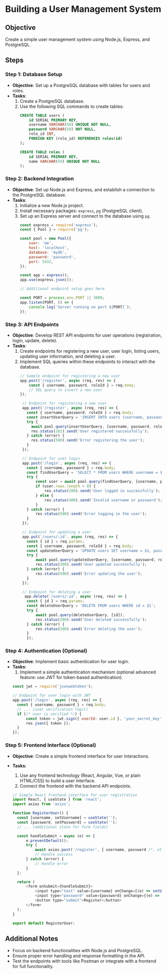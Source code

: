 # Building a User Management System

## Objective
Create a simple user management system using Node.js, Express, and PostgreSQL.

## Steps

### Step 1: Database Setup
- **Objective**: Set up a PostgreSQL database with tables for users and roles.
- **Tasks**:
  1. Create a PostgreSQL database.
  2. Use the following SQL commands to create tables:
     ```sql
     CREATE TABLE users (
         id SERIAL PRIMARY KEY,
         username VARCHAR(50) UNIQUE NOT NULL,
         password VARCHAR(50) NOT NULL,
         role_id INT,
         FOREIGN KEY (role_id) REFERENCES roles(id)
     );

     CREATE TABLE roles (
         id SERIAL PRIMARY KEY,
         name VARCHAR(50) UNIQUE NOT NULL
     );
     ```

### Step 2: Backend Integration
- **Objective**: Set up Node.js and Express, and establish a connection to the PostgreSQL database.
- **Tasks**:
  1. Initialize a new Node.js project.
  2. Install necessary packages: `express`, `pg` (PostgreSQL client).
  3. Set up an Express server and connect to the database using `pg`.
     ```javascript
     const express = require('express');
     const { Pool } = require('pg');

     const pool = new Pool({
         user: 'me',
         host: 'localhost',
         database: 'mydb',
         password: 'password',
         port: 5432,
     });

     const app = express();
     app.use(express.json());

     // Additional endpoint setup goes here

     const PORT = process.env.PORT || 3000;
     app.listen(PORT, () => {
         console.log(`Server running on port ${PORT}`);
     });
     ```

### Step 3: API Endpoints
- **Objective**: Develop REST API endpoints for user operations (registration, login, update, delete).
- **Tasks**:
  1. Create endpoints for registering a new user, user login, listing users, updating user information, and deleting a user.
  2. Implement SQL queries within these endpoints to interact with the database.
     ```javascript
     // Sample endpoint for registering a new user
     app.post('/register', async (req, res) => {
         const { username, password, roleId } = req.body;
         // SQL query to insert a new user
     });

      // Endpoint for registering a new user
      app.post('/register', async (req, res) => {
        const { username, password, roleId } = req.body;
        const insertUserQuery = 'INSERT INTO users (username, password, role_id) VALUES ($1, $2, $3)';
        try {
          await pool.query(insertUserQuery, [username, password, roleId]);
          res.status(201).send('User registered successfully');
        } catch (error) {
          res.status(500).send('Error registering the user');
        }
      });

      // Endpoint for user login
      app.post('/login', async (req, res) => {
        const { username, password } = req.body;
        const findUserQuery = 'SELECT * FROM users WHERE username = $1 AND password = $2';
        try {
            const user = await pool.query(findUserQuery, [username, password]);
            if (user.rows.length > 0) {
                res.status(200).send('User logged in successfully');
            } else {
                res.status(400).send('Invalid username or password');
            }
        } catch (error) {
            res.status(500).send('Error logging in the user');
        }
      });

      // Endpoint for updating a user
      app.put('/users/:id', async (req, res) => {
        const { id } = req.params;
        const { username, password, roleId } = req.body;
        const updateUserQuery = 'UPDATE users SET username = $1, password = $2, role_id = $3 WHERE id = $4';
        try {
            await pool.query(updateUserQuery, [username, password, roleId, id]);
            res.status(200).send('User updated successfully');
        } catch (error) {
            res.status(500).send('Error updating the user');
        }
      });

      // Endpoint for deleting a user
       app.delete('/users/:id', async (req, res) => {
        const { id } = req.params;
        const deleteUserQuery = 'DELETE FROM users WHERE id = $1';
        try {
            await pool.query(deleteUserQuery, [id]);
            res.status(200).send('User deleted successfully');
        } catch (error) {
            res.status(500).send('Error deleting the user');
        }
        });
      ```

### Step 4: Authentication (Optional)
- **Objective**: Implement basic authentication for user login.
- **Tasks**:
  1. Implement a simple authentication mechanism (optional advanced feature: use JWT for token-based authentication).
  ```javascript
  const jwt = require('jsonwebtoken');

  // Endpoint for user login with JWT
  app.post('/login', async (req, res) => {
    const { username, password } = req.body;
    // ... (user verification logic)
    if (/* user is verified */) {
        const token = jwt.sign({ userId: user.id }, 'your_secret_key');
        res.json({ token });
    }
  });

  ```
  

### Step 5: Frontend Interface (Optional)
- **Objective**: Create a simple frontend interface for user interactions.
- **Tasks**:
  1. Use any frontend technology (React, Angular, Vue, or plain HTML/CSS) to build a user interface.
  2. Connect the frontend with the backend API endpoints.

  ```javascript 
  // Simple React frontend interface for user registration
  import React, { useState } from 'react';
  import axios from 'axios';

  function RegisterUser() {
    const [username, setUsername] = useState('');
    const [password, setPassword] = useState('');
    // ... (additional state for form fields)

    const handleSubmit = async (e) => {
        e.preventDefault();
        try {
            await axios.post('/register', { username, password /*, other fields */ });
            // Handle success
        } catch (error) {
            // Handle error
        }
    };

    return (
        <form onSubmit={handleSubmit}>
            <input type="text" value={username} onChange={(e) => setUsername(e.target.value)} />
            <input type="password" value={password} onChange={(e) => setPassword(e.target.value)} />
            <button type="submit">Register</button>
        </form>
    );
  }

  export default RegisterUser;

  ```

## Additional Notes
- Focus on backend functionalities with Node.js and PostgreSQL.
- Ensure proper error handling and response formatting in the API.
- Test the endpoints with tools like Postman or integrate with a frontend for full functionality.
